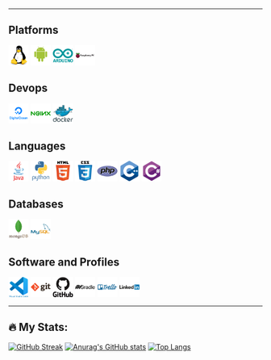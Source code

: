 <div align="center">
  <img src="https://komarev.com/ghpvc/?username=r0r-5chach&style=for-the-badge&color=blueviolet" alt=""/>
</div>
    
---
    
## Platforms
<div id="platforms">
  <img src="https://github.com/devicons/devicon/blob/master/icons/linux/linux-original.svg" height="40" width="40"/>
  <img src="https://github.com/devicons/devicon/blob/master/icons/android/android-original-wordmark.svg" height="40" width="40"/>
  <img src="https://github.com/devicons/devicon/blob/master/icons/arduino/arduino-original-wordmark.svg" height="40" width="40"/>
  <img src="https://github.com/devicons/devicon/blob/master/icons/raspberrypi/raspberrypi-original-wordmark.svg" height="40" width="40"/>
</div>

## Devops
<div id="devops">
  <img src="https://github.com/devicons/devicon/blob/master/icons/digitalocean/digitalocean-original-wordmark.svg" height="40" width="40"/>
  <img src="https://github.com/devicons/devicon/blob/master/icons/nginx/nginx-original.svg" height="40" width="40"/>
  <a href="https://hub.docker.com/u/r0r5chach"><img src="https://github.com/devicons/devicon/blob/master/icons/docker/docker-original-wordmark.svg" height="40" width="40"/></a>
</div>

## Languages
<div id="langs">
  <img src="https://github.com/devicons/devicon/blob/master/icons/java/java-original-wordmark.svg" height="40" width="40"/>
  <img src="https://github.com/devicons/devicon/blob/master/icons/python/python-original-wordmark.svg" height="40" width="40"/>
  <img src="https://github.com/devicons/devicon/blob/master/icons/html5/html5-original-wordmark.svg" height="40" width="40"/>
  <img src="https://github.com/devicons/devicon/blob/master/icons/css3/css3-original-wordmark.svg" height="40" width="40"/>
  <img src="https://github.com/devicons/devicon/blob/master/icons/php/php-original.svg" height="40" width="40"/>
  <img src="https://github.com/devicons/devicon/blob/master/icons/cplusplus/cplusplus-original.svg" height="40" width="40"/>
  <img src="https://github.com/devicons/devicon/blob/master/icons/csharp/csharp-original.svg" height="40" width="40"/>
</div>
  
## Databases
<div id="db">
  <img src="https://github.com/devicons/devicon/blob/master/icons/mongodb/mongodb-original-wordmark.svg" height="40" width="40"/>
  <img src="https://github.com/devicons/devicon/blob/master/icons/mysql/mysql-original-wordmark.svg" height="40" width="40"/>
</div>

## Software and Profiles
<div id="software">
  <img src="https://github.com/devicons/devicon/blob/master/icons/vscode/vscode-original-wordmark.svg" height="40" width="40"/>
  <img src="https://github.com/devicons/devicon/blob/master/icons/git/git-original-wordmark.svg" height="40" width="40"/>
  <a href="https://github.com/r0r-5chach"><img src="https://github.com/devicons/devicon/blob/master/icons/github/github-original-wordmark.svg" height="40" width="40"/></a>
  <img src="https://github.com/devicons/devicon/blob/master/icons/gradle/gradle-plain-wordmark.svg" height="40" width="40"/>
  <img src="https://github.com/devicons/devicon/blob/master/icons/trello/trello-plain-wordmark.svg" height="40" width="40"/>
  <a href="https://www.linkedin.com/in/joshua-perry-480663224/"><img src="https://github.com/devicons/devicon/blob/master/icons/linkedin/linkedin-original-wordmark.svg" height="40" width="40"/></a>
</div>

---

## :fire: My Stats:
[![GitHub Streak](https://streak-stats.demolab.com?user=r0r-5chach&theme=tokyonight-duo&hide_border=true)](https://git.io/streak-stats)
[![Anurag's GitHub stats](https://github-readme-stats.vercel.app/api?username=r0r-5chach&theme=tokyonight&show_icons=true&hide_border=true)](https://github.com/anuraghazra/github-readme-stats)
[![Top Langs](https://github-readme-stats.vercel.app/api/top-langs/?username=r0r-5chach&layout=compact&theme=tokyonight)](https://github.com/anuraghazra/github-readme-stats)
